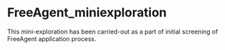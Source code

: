 # FreeAgent_miniexploration

This mini-exploration has been carried-out as a part of initial screening of FreeAgent application process.